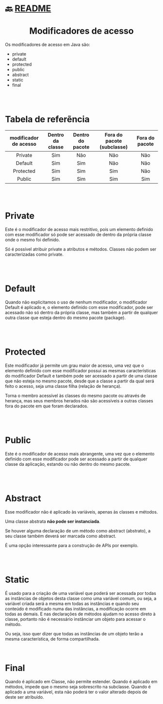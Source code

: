 # :back: [README](../../../README.md#programming-languages)

<h1 align="center">
   Modificadores de acesso
</h1> 

Os modificadores de acesso em Java são:
-   private
-   default
-   protected
-   public
-   abstract
-   static
-   final

<br>
<br>

# Tabela de referẽncia

<div align="center">

| modificador de acesso | Dentro da classe | Dentro do pacote | Fora do pacote (subclasse) | Fora do pacote |
| :-: | :-: | :-: | :-: | :-: |
| Private | Sim | Não | Não | Não |
| Default | Sim | Sim | Não | Não |
| Protected | Sim | Sim | Sim | Não |
| Public | Sim | Sim | Sim | Sim |

</div>

<br>
<br>

# Private
Este é o modificador de acesso mais restritivo, pois um elemento definido com esse modificador só pode ser acessado de dentro da própria classe onde o mesmo foi definido.

Só é possível atribuir private a atributos e métodos. Classes não podem ser caracterizadas como private.

<br>
<br>

# Default
Quando não explicitamos o uso de nenhum modificador, o modificador Default é aplicado e, o elemento definido com esse modificador, pode ser acessado não só dentro da própria classe, mas também a partir de qualquer outra classe que esteja dentro do mesmo pacote (package).

<br>
<br>

# Protected
Este modificador já permite um grau maior de acesso, uma vez que o elemento definido com esse modificador possui as mesmas características do modificador Default e também pode ser acessado a partir de uma classe que não esteja no mesmo pacote, desde que a classe a partir da qual será feito o acesso, seja uma classe filha (relação de herança).

Torna o membro acessível às classes do mesmo pacote ou através de herança, mas seus membros herados não são acessíveis a outras classes fora do pacote em que foram declarados.

<br>
<br>

# Public
Este é o modificador de acesso mais abrangente, uma vez que o elemento definido com esse modificador pode ser acessado a partir de qualquer classe da aplicação, estando ou não dentro do mesmo pacote.

<br>
<br>

# Abstract
Esse modificador não é aplicado às variáveis, apenas às classes e métodos. 

Uma classe abstrata **não pode ser instanciada**. 

Se houver alguma declaração de um método como abstract (abstrato), a seu classe também deverá ser marcada como abstract.

É uma opção interessante para a construção de APIs por exemplo.

<br>
<br>

# Static
É usado para a criação de uma variável que poderá ser acessada por todas as instâncias de objetos desta classe como uma variável comum, ou seja, a variável criada será a mesma em todas as instâncias e quando seu conteúdo é modificado numa das instâncias, a modificação ocorre em todas as demais. E nas declarações de métodos ajudam no acesso direto à classe, portanto não é necessário instânciar um objeto para acessar o método.

Ou seja, isso quer dizer que todas as instâncias de um objeto terão a mesma característica, de forma compartilhada.

<br>

# Final
Quando é aplicado em Classe, não permite estender. 
Quando é aplicado em métodos, impede que o mesmo seja sobrescrito na subclasse. 
Quando é aplicado a uma variável, esta não poderá ter o valor alterado depois de deste ser atribuído. 

<br>
<br>
